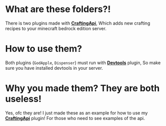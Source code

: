 # What are these folders?!
There is two plugins made with <strong><a href="https://github.com/HighestDreams/CraftingAPI">CraftingApi</a></strong>, Which adds new crafting recipes to your minecraft bedrock edition server.
# How to use them?
Both plugins (<code>GodApple</code>, <code>Dispenser</code>) must run with <strong><a href="https://poggit.pmmp.io/p/Devtools">Devtools</a></strong> plugin, So make sure you have installed devtools in your server.
# Why you made them? They are both useless!
Yes, ofc they are! I just made these as an example for how to use my <strong><a href="https://github.com/HighestDreams/CraftingAPI">CraftingApi</a></strong> plugin! For those who need to see examples of the api.